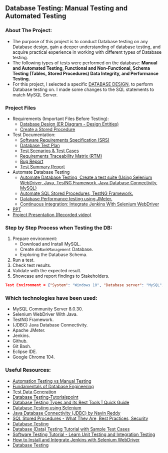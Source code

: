 ## Database Testing: Manual Testing and Automated Testing

### About The Project: 
* The purpose of this project is to conduct Database testing on any Database design, gain a deeper understanding of database testing, and acquire practical experience in working with different types of Database testing.
* The following types of tests were performed on the database: <b>Manual and Automated Testing, Functional and Non-Functional, Schema Testing (Tables, Stored Procedures) Data Integrity, and Performance Testing.</b>
* For this project, I selected a specific <a href='https://github.com/gmgyan/Bank-Database-Design_MS-SQL'>DATABASE DESIGN</a>, to perform Database testing on. I made some changes to the SQL statements to match MySQL Server.


### Project Files
- Requirements (Important Files Before Testing):
    - <a href='https://docs.google.com/document/d/18PlUiLC2cCX-C0D7yXbpsqRUthiTNInyvHZ9wv0VdHw/edit?usp=sharing'>Database Design (ER Diagram - Design Entities)</a>
    - <a href='StoredProcedure'>Create a Stored Procedure</a>
- Test Documentation:
    - <a href = 'https://docs.google.com/document/d/1N6JgbF7Oev1IKfbub6nuAowmoZztwM6Fb6cT9hukzF8/edit?usp=sharing'>Software Requirements Specification (SRS)</a>
    - <a href='https://docs.google.com/document/d/1ffgC2acgBC3j9VSDJrVSt7hOwLDRMGlM/edit?usp=sharing&ouid=113234837739401438291&rtpof=true&sd=true'>Database Test Plan</a>
    - <a href='https://docs.google.com/spreadsheets/d/1qXvOpTbsaY7Wr-H-RDjuLmS8dP8Enxbi4ysIfjAX7jQ/edit?usp=sharing'>Test Scenarios & Test Cases</a>
    - <a href='https://docs.google.com/spreadsheets/d/1rnReoQFrIx4fWX7a_b3AeUzEnWWKt2iHJIJr30qXIDI/edit?usp=sharing'>Requirements Traceability Matrix (RTM)</a>
    - <a href='https://docs.google.com/spreadsheets/d/1s2fI4U_F9rmRQoxZ7cp56HK2A5J1NVx1MMipavhrDoo/edit?usp=sharing'>Bug Report</a>
    - <a href='https://docs.google.com/document/d/1Aw2TXnz-1mhOi-t_aNS8b52EEI-8s7pYBc-UHxWnPzs/edit?usp=sharing'>Test Summary Report</a>
    <!-- - Test Report, Test Queries -->
- Automate Database Testing
    - <a href='/DatabaseTestingUsingSelenium'>Automate Database Testing, Create a test suite (Using Selenium WebDriver, Java, TestNG Framework, Java Database Connectivity, MySQL)</a>
    - <a href='AutomateSQLStoredProcedures'>Automate SQL Stored Procedures, TestNG Framework.</a>
    - <a href='DatabasePerformancetestingUsinJMeter'>Database Performance testing using JMeter.</a>
    - <a href='IntegrateJenkinsWithSeleniumWebDriver'>Continuous integration: Integrate Jenkins With Selenium WebDriver</a>
- <a href='https://docs.google.com/presentation/d/17OtKpOVq1Sao3ERAqukxIRyYNGnWeTMW/edit?usp=sharing&ouid=113234837739401438291&rtpof=true&sd=true'>PPT</a>
- <a href='https://youtu.be/-CzI9KXt29I'>Project Presentation (Recorded video)</a>

### Step by Step Process when Testing the DB:
1) Prepare environment:
    - Download and Install MySQL.
    - Create `dbBankManagement` Database.
    - Exploring the Database Schema.
2) Run a test.
3) Check test results.
4) Validate with the expected result.
5) Showcase and report findings to Stakeholders.

```json
Test Environment = {"System": "Windows 10", "Database server": "MySQL", "Browser": "Chrome 104"}
```

### Which technologies have been used:
- MySQL Community Server 8.0.30.
- Selenium WebDriver With Java.
- TestNG Framework.
- (JDBC) Java Database Connectivity.
- Apache JMeter.
- Jenkins.
- Github.
- Git Bash.
- Eclipse IDE.
- Google Chrome 104.

### Useful Resources:
- <a href='https://youtu.be/SEzPFlnI7mY'>Automation Testing vs Manual Testing</a>
- <a href='https://www.udemy.com/course/database-engines-crash-course/'>Fundamentals of Database Engineering</a>
- <a href='https://www.guru99.com/software-testing-test-data.html'>Test Data Generation</a>
- <a href='https://www.tutorialspoint.com/database_testing/index.htm'>Database Testing-Tutorialspoint</a>
- <a href='http://www.xenonstack.com/insights/what-is-database-testing'>Database Testing Types and its Best Tools | Quick Guide</a>
- <a href='https://youtu.be/Sw3eqsKvfCM'>Database Testing using Selenium</a>
- <a href='https://www.youtube.com/playlist?list=PLsyeobzWxl7rU7Jz3zDRpqB-EODzBbHOI'>Java Database Connectivity (JDBC) by Navin Reddy</a>
- <a href='https://www.youtube.com/watch?v=Sggdhot-MoM'>SQL Stored Procedures - What They Are, Best Practices, Security</a>
- <a href='https://www.youtube.com/playlist?list=PLUDwpEzHYYLtmxThtmsBxocKuicJOddGj'>Database Testing</a>
- <a href='https://www.guru99.com/data-testing.html'>Database (Data) Testing Tutorial with Sample Test Cases</a>
- <a href='https://youtu.be/Geq60OVyBPg'>Software Testing Tutorial - Learn Unit Testing and Integration Testing</a>
- <a href='https://youtu.be/XNfnn0oCzas'>How to Install and Integrate Jenkins with Selenium WebDriver</a>
- <a href='https://www.youtube.com/playlist?list=PLIMhDiITmNrIqwyYdLRnm5vHBeIkOKPGn'>Database Testing</a>


